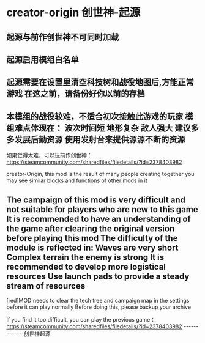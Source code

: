 # creator-origin  创世神-起源

起源与前作创世神不可同时加载
  -
 起源启用模组白名单
  -
  起源需要在设置里清空科技树和战役地图后,方能正常游戏
  在这之前，请备份好你以前的存档
  -
  本模组的战役较难，不适合初次接触此游戏的玩家
  模组难点体现在：
波次时间短
地形复杂
敌人强大
建议多多发展后勤资源
使用发射台来提供源源不断的资源
-
如果觉得太难，可以玩前作创世神：https://steamcommunity.com/sharedfiles/filedetails/?id=2378403982
  
creator-Origin, this mod is the result of many people creating together
you may see similar blocks and functions of other mods in it

The campaign of this mod is very difficult and not suitable for players who are new to this game
It is recommended to have an understanding of the game after clearing the original version before playing this mod
The difficulty of the module is reflected in:
Waves are very short
Complex terrain
the enemy is strong
It is recommended to develop more logistical resources
Use launch pads to provide a steady stream of resources
-----------------------------------
[red]MOD needs to clear the tech tree and campaign map in the settings before it can play normally 
Before doing this, please backup your archive

If you find it too difficult, you can play the previous game：https://steamcommunity.com/sharedfiles/filedetails/?id=2378403982
-------------创世神起源


